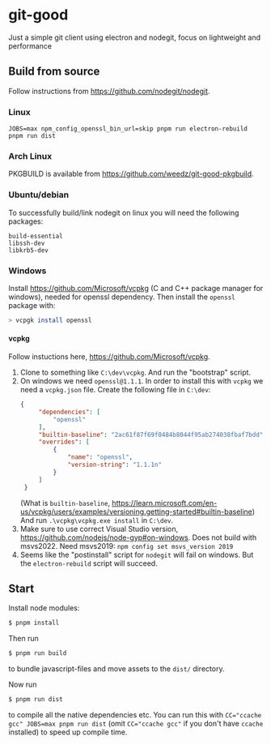 # git-good
Just a simple git client using electron and nodegit, focus on lightweight and performance

## Build from source

Follow instructions from <https://github.com/nodegit/nodegit>.

### Linux

```
JOBS=max npm_config_openssl_bin_url=skip pnpm run electron-rebuild
pnpm run dist
```

### Arch Linux

PKGBUILD is available from <https://github.com/weedz/git-good-pkgbuild>.

### Ubuntu/debian

To successfully build/link nodegit on linux you will need the following packages:
```
build-essential
libssh-dev
libkrb5-dev
```

### Windows

Install <https://github.com/Microsoft/vcpkg> (C and C++ package manager for windows), needed for openssl dependency. Then install the `openssl` package with:
```bash
> vcpgk install openssl
```

#### vcpkg

Follow instuctions here, <https://github.com/Microsoft/vcpkg>.

1. Clone to something like `C:\dev\vcpkg`. And run the "bootstrap" script.
2. On windows we need `openssl@1.1.1`. In order to install this with `vcpkg` we need a `vcpkg.json` file. Create the following file in `C:\dev`:
   ```json
   {
        "dependencies": [
            "openssl"
        ],
        "builtin-baseline": "2ac61f87f69f0484b8044f95ab274038fbaf7bdd",
        "overrides": [
            {
                "name": "openssl",
                "version-string": "1.1.1n"
            }
        ]
    }
    ```
    (What is `builtin-baseline`, <https://learn.microsoft.com/en-us/vcpkg/users/examples/versioning.getting-started#builtin-baseline>)
    And run `.\vcpkg\vcpkg.exe install` in `C:\dev`.
3. Make sure to use correct Visual Studio version, <https://github.com/nodejs/node-gyp#on-windows>. Does not build with msvs2022. Need msvs2019: `npm config set msvs_version 2019`
4. Seems like the "postinstall" script for `nodegit` will fail on windows. But the `electron-rebuild` script will succeed.

## Start

Install node modules:
```bash
$ pnpm install
```

Then run
```bash
$ pnpm run build
```
to bundle javascript-files and move assets to the `dist/` directory.

Now run
```bash
$ pnpm run dist
```
to compile all the native dependencies etc. You can run this with `CC="ccache gcc" JOBS=max pnpm run dist` (omit `CC="ccache gcc"` if you don't have `ccache` installed) to speed up compile time.
